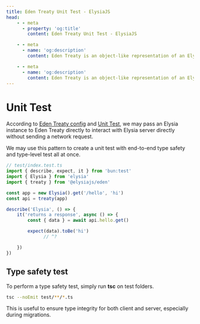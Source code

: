 ```yaml
---
title: Eden Treaty Unit Test - ElysiaJS
head:
    - - meta
      - property: 'og:title'
        content: Eden Treaty Unit Test - ElysiaJS

    - - meta
      - name: 'og:description'
        content: Eden Treaty is an object-like representation of an Elysia server, providing end-to-end type safety and a significantly improved developer experience. With Eden, we can fetch an API from Elysia server fully type-safe without code generation.

    - - meta
      - name: 'og:description'
        content: Eden Treaty is an object-like representation of an Elysia server, providing end-to-end type safety and a significantly improved developer experience. With Eden, we can fetch an API from Elysia server fully type-safe without code generation.
---
```


# Unit Test
According to [Eden Treaty config](/eden/treaty/config.html#urlorinstance) and [Unit Test](/patterns/unit-test), we may pass an Elysia instance to Eden Treaty directly to interact with Elysia server directly without sending a network request.

We may use this pattern to create a unit test with end-to-end type safety and type-level test all at once.

```typescript twoslash
// test/index.test.ts
import { describe, expect, it } from 'bun:test'
import { Elysia } from 'elysia'
import { treaty } from '@elysiajs/eden'

const app = new Elysia().get('/hello', 'hi')
const api = treaty(app)

describe('Elysia', () => {
    it('returns a response', async () => {
        const { data } = await api.hello.get()

        expect(data).toBe('hi')
              // ^?

    })
})
```

## Type safety test
To perform a type safety test, simply run **tsc** on test folders.

```bash
tsc --noEmit test/**/*.ts
```

This is useful to ensure type integrity for both client and server, especially during migrations.
